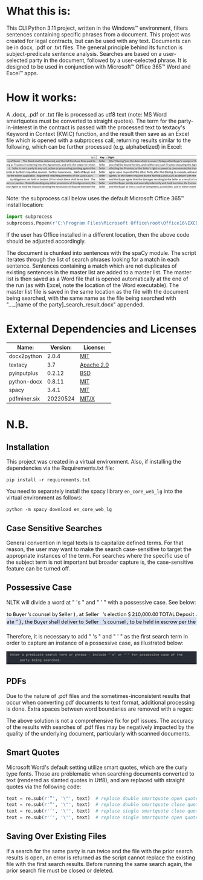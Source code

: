# What this is:
This CLI Python 3.11 project, written in the Windows™ environment, filters
sentences containing specific phrases from a document. This project was
created for legal contracts, but can be used with any text. Documents
can be in docx, .pdf or .txt files. The general principle behind its
function is subject-predicate sentence analysis. Searches are based on a
user-selected party in the document, followed by a user-selected phrase.
It is designed to be used in conjunction with Microsoft™ Office 365™
Word and Excel™ apps.
# How it works:
A .docx, .pdf or .txt file is processed as utf8 text (note: MS Word smartquotes must be converted to straight quotes).  The term for the party-in-interest in the contract is passed with the processed text to textacy's Keyword in Context (KWIC) function, and the result then save as an Excel file which is opened with a subprocess call, returning results similar to the following, which can be further processed (e.g. alphabetized) in Excel:

![alt text](https://github.com/jblake1965/eluciDoc/blob/developer/Pictures/Screenshot%202023-12-10%20224559.jpg)

Note: the subprocess call below uses the default Microsoft
Office 365™ install location:

```python
import subprocess
subprocess.Popen(r'C:\Program Files\Microsoft Office\root\Office16\EXCEL.EXE')
```

If the user has Office installed in a different location, then the above
code should be adjusted accordingly.

The document is chunked into sentences with the spaCy module. The script
iterates through the list of search phrases looking for a match in each
sentence. Sentences containing a match which are not duplicates of
existing sentences in the master list are added to a master list. The
master list is then saved as a Word file that is opened automatically at
the end of the run (as with Excel, note the location of the Word
executable). The master list file is saved in the same location as the
file with the document being searched, with the same name as the file
being searched with "..._[name of the party]_search_result.docx" appended.

# External Dependencies and Licenses

| Name:        | Version: | License:                                                                |
|--------------|----------|-------------------------------------------------------------------------|
| docx2python  | 2.0.4    | [MIT](https://pypi.org/project/docx2python/)                            |
| textacy      | 3.7      | [Apache 2.0](https://pypi.org/project/textacy/)                            |
| pyinputplus  | 0.2.12   | [BSD](https://github.com/asweigart/pyinputplus/blob/master/LICENSE.txt) |
| python-docx  | 0.8.11   | [MIT](https://github.com/atriumlts/python-docx/blob/master/LICENSE)     |
| spacy        | 3.4.1    | [MIT](https://pypi.org/project/spacy/)                                  |
| pdfminer.six | 20220524 | [MIT/X](https://github.com/pdfminer/pdfminer.six/blob/master/LICENSE)   |

# N.B.
## Installation
This project was created in a virtual environment.  Also, if installing the dependencies via the Requirements.txt file:

```
pip install -r requirements.txt
```
You need to separately install the spacy library `en_core_web_lg` into the virtual environment as follows:
```
python -m spacy download en_core_web_lg
```

## Case Sensitive Searches
General convention in legal texts is to capitalize defined terms.  For that reason, the user may want to make the search
case-sensitive to target the appropriate instances of the term.  For searches where the specific use of the subject term
is not important but broader capture is, the case-sensitive feature can be turned off.
## Possessive Case
NLTK will divide a word at " 's " and " ' " with a possessive case. See
below:

![alt text](https://github.com/jblake1965/eluciDoc/blob/developer/Pictures/Screenshot%202023-05-04%20181140.jpg)

Therefore, it is necessary to add " 's " and " ' " as the first search term in order
to capture an instance of a possessive case, as illustrated below:

![alt text](https://github.com/jblake1965/eluciDoc/blob/developer/Pictures/Screenshot%202023-05-27%20121145.jpg)

## PDFs
Due to the nature of .pdf files and the sometimes-inconsistent results
that occur when converting pdf documents to text format, additional
processing is done. Extra spaces between word boundaries are removed
with a regex:

The above solution is not a comprehensive fix for pdf issues. The
accuracy of the results with searches of .pdf files may be negatively
impacted by the quality of the underlying document, particularly with
scanned documents.
## Smart Quotes
Microsoft Word's default setting utilize smart quotes, which are the
curly type fonts. Those are problematic when searching
documents converted to text (rendered as slanted quotes in Utf8), and
are replaced with straight quotes via the following code:

```python
text = re.sub(r'”', '\"', text)  # replace double smartquote open quote
text = re.sub(r'“', '\"', text)  # replace double smartquote close quote
text = re.sub(r'’', '\'', text)  # replace single smartquote close quote
text = re.sub(r'‘', '\'', text)  # replace single smartquote open quote
```
## Saving Over Existing Files
If a search for the same party is run twice and the file with the prior search results is open, an error is returned as
the script cannot replace the existing file with the first search results.  Before running the same search again, the
prior search file must be closed or deleted.
